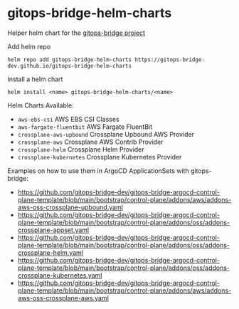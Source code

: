 # gitops-bridge-helm-charts

Helper helm chart for the [gitops-bridge project](https://github.com/gitops-bridge-dev)

Add helm repo
```shell
helm repo add gitops-bridge-helm-charts https://gitops-bridge-dev.github.io/gitops-bridge-helm-charts
```

Install a helm chart
```shell
helm install <name> gitops-bridge-helm-charts/<name>
```

Helm Charts Available:
- `aws-ebs-csi` AWS EBS CSI Classes
- `aws-fargate-fluentbit` AWS Fargate FluentBit
- `crossplane-aws-upbound` Crossplane Upbound AWS Provider
- `crossplane-aws` Crossplane AWS Contrib Provider
- `crossplane-helm` Crossplane Helm Provider
- `crossplane-kubernetes` Crossplane Kubernetes Provider

Examples on how to use them in ArgoCD ApplicationSets with gitops-bridge:
- https://github.com/gitops-bridge-dev/gitops-bridge-argocd-control-plane-template/blob/main/bootstrap/control-plane/addons/aws/addons-aws-oss-crossplane-upbound.yaml
- https://github.com/gitops-bridge-dev/gitops-bridge-argocd-control-plane-template/blob/main/bootstrap/control-plane/addons/oss/addons-crossplane-appset.yaml
- https://github.com/gitops-bridge-dev/gitops-bridge-argocd-control-plane-template/blob/main/bootstrap/control-plane/addons/oss/addons-crossplane-helm.yaml
- https://github.com/gitops-bridge-dev/gitops-bridge-argocd-control-plane-template/blob/main/bootstrap/control-plane/addons/oss/addons-crossplane-kubernetes.yaml
- https://github.com/gitops-bridge-dev/gitops-bridge-argocd-control-plane-template/blob/main/bootstrap/control-plane/addons/aws/addons-aws-oss-crossplane-aws.yaml